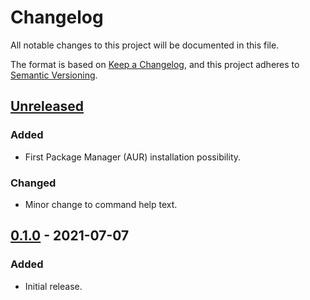 # Changelog

All notable changes to this project will be documented in this file.

The format is based on [Keep a Changelog](https://keepachangelog.com/en/1.0.0/),
and this project adheres to [Semantic Versioning](https://semver.org/spec/v2.0.0.html).

## [Unreleased]

### Added

- First Package Manager (AUR) installation possibility.

### Changed

- Minor change to command help text.

## [0.1.0] - 2021-07-07

### Added

- Initial release.

[unreleased]: https://github.com/thled/rn/compare/v0.1.0...HEAD
[0.1.0]: https://github.com/thled/rn/releases/tag/v0.1.0

